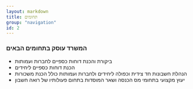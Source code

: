 ```yaml
---
layout: markdown
title: תחומים
group: "navigation"
id: 2
---
```


### המשרד עוסק בתחומים הבאים
* ביקורת והכנת דוחות כספיים לחברות ועמותות
* הכנת דוחות כספיים ליחידים
* הנהלת חשבונות חד צידית וכפולה ליחידים ולחברות ועמותות כולל הכנת משכורות
* יעוץ מקצועי בתחומי מס הכנסה ושאר המוסדות בתחום פעולותיו של רואה חשבון
